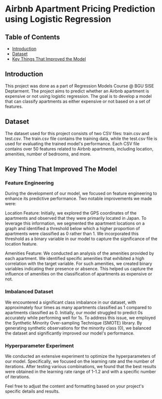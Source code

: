 # Airbnb Apartment Pricing Prediction using Logistic Regression

## Table of Contents
- [Introduction](#introduction)
- [Dataset](#dataset)
- [Key Things That Improved the Model](#key-things-that-improved-the-model)

## Introduction
This project was done as a part of Regression Models Course @ BGU SISE Deptarment.
The project aims to predict whether an Airbnb apartment is expensive or not using logistic regression. The goal is to develop a model that can classify apartments as either expensive or not based on a set of features.

## Dataset
The dataset used for this project consists of two CSV files: train.csv and test.csv. The train.csv file contains the training data, while the test.csv file is used for evaluating the trained model's performance. Each CSV file contains over 50 features related to Airbnb apartments, including location, amenities, number of bedrooms, and more.

## Key Thing That Improved The Model
### Feature Engineering
During the development of our model, we focused on feature engineering to enhance its predictive performance. Two notable improvements we made were:

Location Feature: Initially, we explored the GPS coordinates of the apartments and observed that they were primarily located in Japan. To leverage this information, we segmented the apartment locations on a graph and identified a threshold below which a higher proportion of apartments were classified as 0 rather than 1. We incorporated this threshold as a binary variable in our model to capture the significance of the location feature.

Amenities Feature: We conducted an analysis of the amenities provided by each apartment. We identified specific amenities that exhibited a high correlation with the target variable. For such amenities, we created binary variables indicating their presence or absence. This helped us capture the influence of amenities on the classification of apartments as expensive or not.

### Imbalanced Dataset
We encountered a significant class imbalance in our dataset, with approximately four times as many apartments classified as 1 compared to apartments classified as 0. Initially, our model struggled to predict 0s accurately while performing well for 1s. To address this issue, we employed the Synthetic Minority Over-sampling Technique (SMOTE) library. By generating synthetic observations for the minority class (0), we balanced the dataset and significantly improved our model's performance.

### Hyperparameter Experiment
We conducted an extensive experiment to optimize the hyperparameters of our model. Specifically, we focused on the learning rate and the number of iterations. After testing various combinations, we found that the best results were obtained in the learning rate range of 1-1.2 and with a specific number of iterations.

Feel free to adjust the content and formatting based on your project's specific details and results.
